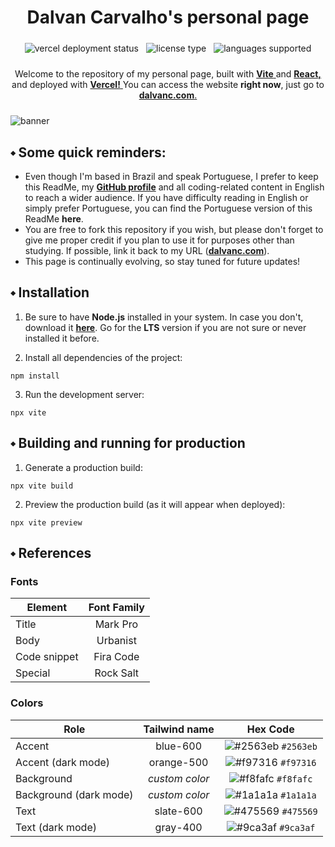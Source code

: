 <h1 align="center">Dalvan Carvalho's personal page</h1>

<div style="margin-top: 24px; margin-bottom: 24px; display: flex; flex-direction: column; align-items: center; gap: 20px">
  <div style="display: flex; gap: 12px">
    <img 
      src="https://vercelbadge.vercel.app/api/dalvancarvalho/personal-page"
      alt="vercel deployment status"
    />
    <img 
      src="https://img.shields.io/badge/license-MIT-blue"
      alt="license type"
    />
    <img 
      src="https://img.shields.io/badge/languages-2-yellow"
      alt="languages supported"
    />
  </div>
</div>

<p style="margin-bottom: 24px; text-align: center">
  Welcome to the repository of my personal page, built with
  <a href="https://vitejs.dev/" rel="noopener noreferrer" target="_blank">
    <strong>Vite</strong>
  </a>
  and
  <a href="https://react.dev/" rel="noopener noreferrer" target="_blank">
    <strong>React,</strong>
  </a>
  and deployed with
  <a href="https://vercel.com/" rel="noopener noreferrer" target="_blank">
    <strong>Vercel!</strong>
  </a>
  You can access the website <strong>right now</strong>, just go to
  <a href="https://dalvanc.com/" rel="noopener noreferrer" target="_blank">
    <strong>dalvanc.com</strong>.
  </a>
</p>

![banner](https://raw.githubusercontent.com/dalvancarvalho/personal-page/main/public/images/og-banner.png 'banner')

## ⬩ Some quick reminders:

- Even though I'm based in Brazil and speak Portuguese, I prefer to keep this ReadMe, my [**GitHub profile**](https://github.com/dalvancarvalho) and all coding-related content in English to reach a wider audience. If you have difficulty reading in English or simply prefer Portuguese, you can find the Portuguese version of this ReadMe **here**.
- You are free to fork this repository if you wish, but please don't forget to give me proper credit if you plan to use it for purposes other than studying. If possible, link it back to my URL ([**dalvanc.com**](https://dalvanc.com/)).
- This page is continually evolving, so stay tuned for future updates!

## ⬩ Installation

1. Be sure to have **Node.js** installed in your system. In case you don't, download it [**here**](https://nodejs.org/en). Go for the **LTS** version if you are not sure or never installed it before.

2. Install all dependencies of the project:

```
npm install

```

3. Run the development server:

```
npx vite
```

## ⬩ Building and running for production

1. Generate a production build:

```
npx vite build
```

2. Preview the production build (as it will appear when deployed):

```
npx vite preview
```

## ⬩ References

### Fonts

| Element      | Font Family |
| ------------ | :---------: |
| Title        |  Mark Pro   |
| Body         |  Urbanist   |
| Code snippet |  Fira Code  |
| Special      |  Rock Salt  |

### Colors

| Role                   | Tailwind name  |                              Hex Code                              |
| ---------------------- | :------------: | :----------------------------------------------------------------: |
| Accent                 |    blue-600    | ![#2563eb](https://via.placeholder.com/10/2563eb?text=+) `#2563eb` |
| Accent (dark mode)     |   orange-500   | ![#f97316](https://via.placeholder.com/10/f97316?text=+) `#f97316` |
| Background             | _custom color_ | ![#f8fafc](https://via.placeholder.com/10/f8fafc?text=+) `#f8fafc` |
| Background (dark mode) | _custom color_ | ![#1a1a1a](https://via.placeholder.com/10/1a1a1a?text=+) `#1a1a1a` |
| Text                   |   slate-600    | ![#475569](https://via.placeholder.com/10/475569?text=+) `#475569` |
| Text (dark mode)       |    gray-400    | ![#9ca3af](https://via.placeholder.com/10/9ca3af?text=+) `#9ca3af` |
